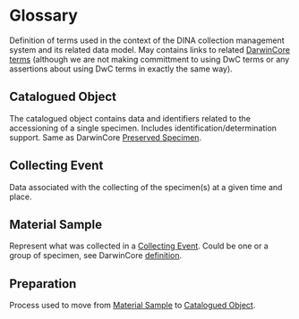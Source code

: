 # Glossary

Definition of terms used in the context of the DINA collection management system and its related data model.
May contains links to related [DarwinCore terms](http://tdwg.github.io/dwc/terms/) (although we are not making committment to using DwC terms or any assertions about using DwC terms in exactly the same way).

## Catalogued Object

The catalogued object contains data and identifiers related to the accessioning of a single specimen. Includes identification/determination support.
Same as DarwinCore [Preserved Specimen](https://dwc.tdwg.org/terms/#preservedspecimen).

## Collecting Event

Data associated with the collecting of the specimen(s) at a given time and place.

## Material Sample

Represent what was collected in a [Collecting Event](#collecting-event). Could be one or a group of specimen, see DarwinCore [definition](https://dwc.tdwg.org/terms/#materialsample).

## Preparation

Process used to move from [Material Sample](#material-sample) to [Catalogued Object](#catalogued-object).
